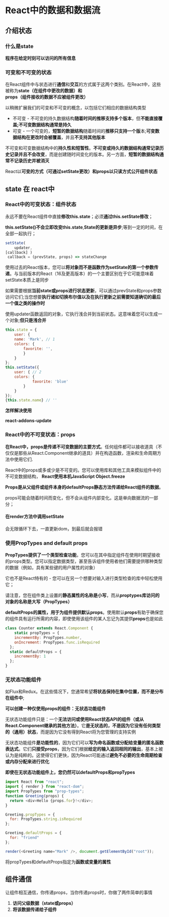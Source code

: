 # React中的数据和数据流

## 介绍状态

### 什么是state

**程序在给定时刻可以访问的所有信息**

### 可变和不可变的状态

在React组件中与状态进行**通信**和**交互**的方式属于这两个类别。在React中，这些被称为**state（在组件中更改的数据）**和**props（组件接收的数据不应被组件更改）**

以稍微扩展我们的可变和不可变的概念，以包括它们相应的数据结构类型

- 不可变 - 不可变的持久数据结构**随着时间的推移支持多个版本**，但**不能直接覆盖;不可变数据结构通常是持久**
- 可变 - 一个可变的，**短暂的数据结构**随着时间的**推移只支持一个版**本;**可变数据结构在更改时会被覆盖**，并且**不支持其他版本**

不可变和可变数据结构中的**持久性和短暂性**。**不可变或持久的数据结构通常记录历史记录并且不会改变**，而是创建随时间变化的版本。另一方面，**短暂的数据结构通常不记录历史并被消灭**

React以**可变的方式（可通过setState更改）**和**props以只读方式公开组件状态**

## state 在 react中

### React中的可变状态：组件状态

永远不要在React组件中直接**修改this.state**；必须**通过this.setState修改**；

**this.setState()不会立即改变this.state**,**State的更新是异步**;等到一定的时间，在全部一起执行；

```javascript
setState( 
    updater,
[callback] )
 callback = (prevState, props) => stateChange
```

使用过去的React版本，您可以**将对象而不是函数作为setState的第一个参数传递**。与当前版本的React（16及更高版本）的一个主要区别在于它可能意味着setState本质上是同步

如果需要根据**当前state或props进行状态更新**，可以通过prevState和props参数访问它们;当您想要**执行诸如切换布尔值以及在执行更新之前需要知道确切的最后一个值之类的操作时**

使用updater函数返回的对象，它执行浅合并到当前状态。这意味着您可以生成一个对象;**但只是浅合并**

```javascript
this.state = {
    user: {
    name: 'Mark', // 1 
    colors: {
        favorite: '', 
        }
    } 
};
this.setState({
    user: { // 2
    colors: { 
        	favorite: 'blue'
        } 
    }
});	
{this.state.name} // ''
```

**怎样解决使用** 

**react-addons-update**

### React中的不可变状态：props

**在React中，props是传递不可变数据的主要方式**。任何组件都可以接收道具（不仅仅是那些从React.Component继承的道具）并在构造函数，渲染和生命周期方法中使用它们.

React中的props或多或少是不可变的。您可以使用库和其他工具来模拟组件中的不可变数据结构， **React使用本机JavaScript Object.freeze**

**Props是从父组件或组件本身的defaultProps静态方法传递给React组件的数据**。

props可能会随着时间而变化，但不会从组件内部变化。这是单向数据流的一部分；

#### 在render方法中调用setState

会无限循环下去，一直更新dom，到最后就会报错

### 使用PropTypes and default props

**PropTypes提供了一个类型检查功能**，您可以在其中指定组件在使用时期望接收的props类型。您可以指定数据类型，甚至告诉组件使用者他们需要提供哪种类型的数据（例如，具有某些键的用户属性的对象）

它也不是React特有的 - 您可以在另一个想要对输入进行类型检查的库中轻松使用它；

请注意，您在组件类上设置的**静态属性的名称是小写**，而从**proptypes库访问的对象的名称是大写（PropTypes）**

**defaultProps的属性，用于为组件提供默认props**。使用默认**props**有助于确保您的组件具有运行所需的内容，即使使用该组件的某人忘记为其提供**props**也是如此

```javascript
class Counter extends React.Component {
    static propTypes = {
    incrementBy: PropTypes.number,
    onIncrement: PropTypes.func.isRequired 
  };
  static defaultProps = {
    incrementBy: 1
  };
}
```

### 无状态功能组件

如Flux和Redux。在这些情况下，您通常希望**将状态保持在集中位置，而不是分布在组件中**;

**可以创建一种仅使用props的组件：无状态功能组件**

无状态功能组件只是：一个**无法访问或使用React状态API的组件（或从React.Component继承的其他方法）**。它**是无状态的，不是因为它没有任何类型的（通用）状态**，而是因为它没有得到React将为您管理的支持实例

无状态功能组件**是功能性的**，因为它们可以**写为命名函数或分配给变量的匿名函数表达式**。它们**只接受props**，因为它们根据**给定的输入返回相同的输出**，基本上被认为是纯粹的。这使得它们更快，因为React可能通过**避免不必要的生命周期检查或内存分配来进行优化**

**即使在无状态功能组件上，您仍然可以defaultProps和propTypes**

```javascript
import React from "react";
import { render } from "react-dom";
import PropTypes from "prop-types";
function Greeting(props) {
  return <div>Hello {props.for}!</div>;
}

Greeting.propTypes = {
  for: PropTypes.string.isRequired
};

Greeting.defaultProps = {
  for: "friend"
};

render(<Greeting name="Mark" />, document.getElementById("root"));

```

将propTypes和defaultProps指定为**函数或变量的属性**

## 组件通信

让组件相互通信，你传递props，当你传递props时，你做了两件简单的事情

1. **访问父级数据（state或props）**
2. **将该数据传递给子组件**